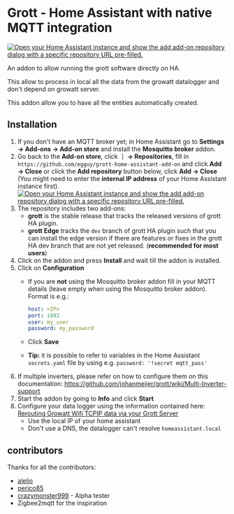 # Grott - Home Assistant with native MQTT integration

[![Open your Home Assistant instance and show the add add-on repository dialog with a specific repository URL pre-filled.](https://my.home-assistant.io/badges/supervisor_add_addon_repository.svg)](https://my.home-assistant.io/redirect/supervisor_add_addon_repository/?repository_url=https%3A%2F%2Fgithub.com%2Fegguy%2Fgrott-home-assistant-add-on)

An addon to allow running the grott software directly on HA.

This allow to process in local all the data from the growatt datalogger and don't depend on growatt server.

This addon allow you to have all the entities automatically created.

## Installation

1. If you don't have an MQTT broker yet; in Home Assistant go to **Settings → Add-ons → Add-on store** and install the **Mosquitto broker** addon.
1. Go back to the **Add-on store**, click **⋮ → Repositories**, fill in</br>  `https://github.com/egguy/grott-home-assistant-add-on` and click **Add → Close** or click the **Add repository** button below, click **Add → Close** (You might need to enter the **internal IP address** of your Home Assistant instance first).  
[![Open your Home Assistant instance and show the add add-on repository dialog with a specific repository URL pre-filled.](https://my.home-assistant.io/badges/supervisor_add_addon_repository.svg)](https://my.home-assistant.io/redirect/supervisor_add_addon_repository/?repository_url=https%3A%2F%2Fgithub.com%2Fegguy%2Fgrott-home-assistant-add-on)
3. The repository includes two add-ons:
    - **grott** is the stable release that tracks the released versions of grott HA plugin.
    - **grott Edge** tracks the `dev` branch of grott HA plugin such that you can install the edge version if there are features or fixes in the grott HA dev branch that are not yet released. (**recommended for most users**)
4. Click on the addon and press **Install** and wait till the addon is installed.
5. Click on **Configuration**
    - If you are **not** using the Mosquitto broker addon fill in your MQTT details (leave empty when using the Mosquitto broker addon). Format is e.g.: <br>

        ```yaml
        host: <IP>
        port: 1883
        user: my_user
        password: my_password
        ```

    - Click **Save**
    - **Tip:** it is possible to refer to variables in the Home Assistant `secrets.yaml` file by using e.g. `password: '!secret mqtt_pass'`
6. If multiple inverters, please refer on how to configure them on this documentation: <https://github.com/johanmeijer/grott/wiki/Multi-Inverter-support>
7. Start the addon by going to **Info** and click **Start**
8. Configure your data logger using the information contained here: [Rerouting Growatt Wifi TCPIP data via your Grott Server](https://github.com/johanmeijer/grott/wiki/Rerouting-Growatt-Wifi-TCPIP-data-via-your-Grott-Server)
    - Use the local IP of your home assistant
    - Don't use a DNS, the datalogger can't resolve `homeassistant.local`

## contributors

Thanks for all the contributors:

- [alelio](https://github.com/alelio)
- [perico85](https://github.com/perico85)
- [crazymonster999](https://github.com/crazymonster999) - Alpha tester
- Zigbee2mqtt for the inspiration
